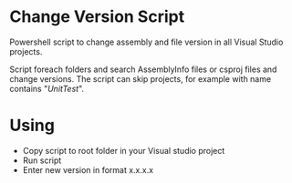 # Change Version Script
Powershell script to change assembly and file version in all Visual Studio projects.

Script foreach folders and search AssemblyInfo files or csproj files and change versions. The script can skip projects, for example with name contains "*UnitTest*". 

# Using
- Copy script to root folder in your Visual studio project
- Run script
- Enter new version in format x.x.x.x
